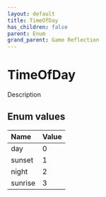 ```yaml
---
layout: default
title: TimeOfDay
has_children: false
parent: Enum
grand_parent: Game Reflection
---
```

# TimeOfDay
Description 

## Enum values

| Name | Value |
|:----------|:--------------|
| day | 0 |
| sunset | 1 |
| night | 2 |
| sunrise | 3 |

